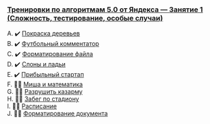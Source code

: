 ### [Тренировки по алгоритмам 5.0 от Яндекса — Занятие 1 (Сложность, тестирование, особые случаи)](https://contest.yandex.ru/contest/59539/enter/?retPage=)

A. ✔️ [Покраска деревьев](A_Trees_painting/A_Trees_painting.go)    
B. ✔️ [Футбольный комментатор](B_Soccer_score/B_Soccer_score.go)   
C. ✔️ [Форматирование файла](C_File_formatting/C_File_formatting.go)     
D. ✔️ [Слоны и ладьи](D_Bishops_and_rooks/D_Bishops_and_rooks.go)    
E. ✔️ [Прибыльный стартап](E_Lucky_startup/E_Lucky_startup.go)   
F. 👩‍💻 [Миша и математика]()    
G. 👩‍💻 [Разрушить казарму]()    
H. 👩‍💻 [Забег по стадиону]()    
I. 👩‍💻 [Расписание]()   
J. 👩‍💻 [Форматирование документа]() 

